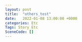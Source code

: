 ```yaml
---
layout: post
title:  "others_test"
date:   2022-01-08 13:00:00 +0000
categories: Etc
Tags: Story Etc
SceneCode: []
---
```

